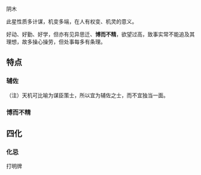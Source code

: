 

阴木


此星性质多计谋，机变多端，在人有权变、机灵的意义。

好动、好勤、好学，但亦有见异思迁、**博而不精**，欲望过高，致事实常不能追及其理想，故多操心操劳，但处事每多有条理。
## 特点


### 辅佐
（注）天机可比喻为谋臣策士，所以宜为辅佐之士，而不宜独当一面。

### 博而不精




## 四化

### 化忌

打明牌
